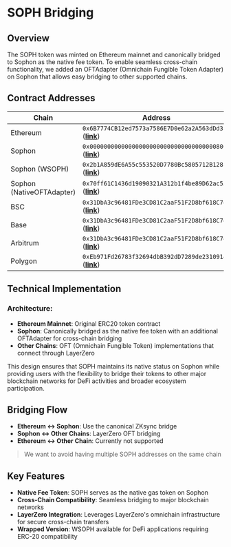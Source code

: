 # SOPH Bridging

## Overview

The SOPH token was minted on Ethereum mainnet and canonically bridged to Sophon as the native fee token. To enable seamless cross-chain functionality, we added an OFTAdapter (Omnichain Fungible Token Adapter) on Sophon that allows easy bridging to other supported chains.

## Contract Addresses

| Chain | Address |
|-------|---------|
| Ethereum | `0x6B7774CB12ed7573a7586E7D0e62a2A563dDd3f0` ([**link**](https://etherscan.io/token/0x6B7774CB12ed7573a7586E7D0e62a2A563dDd3f0)) |
| Sophon | `0x000000000000000000000000000000000000800A` ([**link**](https://sophscan.xyz/token/0x000000000000000000000000000000000000800A)) |
| Sophon (WSOPH) | `0x2b1A859dE6A55c553520D7780Bc5805712B128F9` ([**link**](https://sophscan.xyz/token/0x2b1A859dE6A55c553520D7780Bc5805712B128F9)) |
| Sophon (NativeOFTAdapter) | `0x70ff61C1436d19090321A312b1f4be89D62ac55C` ([**link**](https://explorer.sophon.xyz/address/0x70ff61C1436d19090321A312b1f4be89D62ac55C)) |
| BSC | `0x31DbA3c96481FDe3CD81C2aaF51F2D8bf618C742` ([**link**](https://bscscan.com/token/0x31DbA3c96481FDe3CD81C2aaF51F2D8bf618C742)) |
| Base | `0x31DbA3c96481FDe3CD81C2aaF51F2D8bf618C742` ([**link**](https://basescan.org/token/0x31DbA3c96481FDe3CD81C2aaF51F2D8bf618C742)) |
| Arbitrum | `0x31DbA3c96481FDe3CD81C2aaF51F2D8bf618C742` ([**link**](https://arbiscan.io/token/0x31DbA3c96481FDe3CD81C2aaF51F2D8bf618C742)) |
| Polygon | `0xEb971Fd26783f32694dbB392dD7289de23109148` ([**link**](https://polygonscan.com/token/0xEb971Fd26783f32694dbB392dD7289de23109148)) |

## Technical Implementation

### Architecture:

* **Ethereum Mainnet**: Original ERC20 token contract
* **Sophon**: Canonically bridged as the native fee token with an additional OFTAdapter for cross-chain bridging
* **Other Chains**: OFT (Omnichain Fungible Token) implementations that connect through LayerZero

This design ensures that SOPH maintains its native status on Sophon while providing users with the flexibility to bridge their tokens to other major blockchain networks for DeFi activities and broader ecosystem participation.

## Bridging Flow

* **Ethereum ↔ Sophon**: Use the canonical ZKsync bridge
* **Sophon ↔ Other Chains**: LayerZero OFT bridging
* **Ethereum ↔ Other Chain**: Currently not supported

> We want to avoid having multiple SOPH addresses on the same chain

## Key Features

* **Native Fee Token**: SOPH serves as the native gas token on Sophon
* **Cross-Chain Compatibility**: Seamless bridging to major blockchain networks
* **LayerZero Integration**: Leverages LayerZero's omnichain infrastructure for secure cross-chain transfers
* **Wrapped Version**: WSOPH available for DeFi applications requiring ERC-20 compatibility